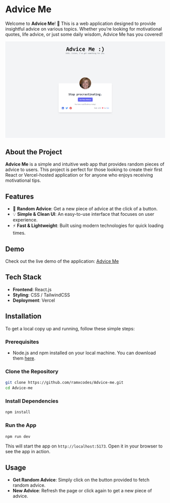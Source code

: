 # Advice Me

Welcome to **Advice Me**! 🚀 This is a web application designed to provide insightful advice on various topics. Whether you’re looking for motivational quotes, life advice, or just some daily wisdom, Advice Me has you covered!

<img src="https://raw.githubusercontent.com/ramxcodes/Advice-me/refs/heads/main/public/preview.png">

## About the Project

**Advice Me** is a simple and intuitive web app that provides random pieces of advice to users. This project is perfect for those looking to create their first React or Vercel-hosted application or for anyone who enjoys receiving motivational tips.

## Features

- 🌟 **Random Advice**: Get a new piece of advice at the click of a button.
- 💡 **Simple & Clean UI**: An easy-to-use interface that focuses on user experience.
- ⚡ **Fast & Lightweight**: Built using modern technologies for quick loading times.

## Demo

Check out the live demo of the application: [Advice Me](https://advice-me-ram.vercel.app/)

## Tech Stack

- **Frontend**: React.js
- **Styling**: CSS / TailwindCSS
- **Deployment**: Vercel

## Installation

To get a local copy up and running, follow these simple steps:

### Prerequisites

- Node.js and npm installed on your local machine. You can download them [here](https://nodejs.org/).

### Clone the Repository

```bash
git clone https://github.com/ramxcodes/Advice-me.git
cd Advice-me
```

### Install Dependencies

```bash
npm install
```

### Run the App

```bash
npm run dev
```

This will start the app on `http://localhost:5173`. Open it in your browser to see the app in action.

## Usage

- **Get Random Advice**: Simply click on the button provided to fetch random advice.
- **New Advice**: Refresh the page or click again to get a new piece of advice.